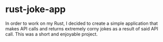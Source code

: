 # rust-joke-app

In order to work on my Rust, I decided to create a simple application that makes API calls and returns extremely corny jokes as a result of said API call. This was a short and enjoyable project.
